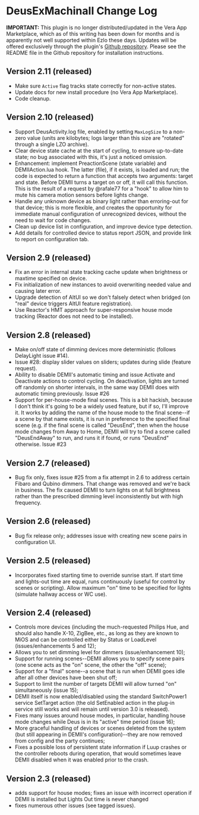 # DeusExMachinaII Change Log

**IMPORTANT:** This plugin is no longer distributed/updated in the Vera App Marketplace, which as of this writing has been down for months and is apparently not well supported within Ezlo these days. Updates will be offered exclusively through the plugin's [Github repository](https://github.com/toggledbits/DeusExMachina). Please see the README file in the Github repository for installation instructions.

## Version 2.11 (released)

* Make sure `Active` flag tracks state correctly for non-active states.
* Update docs for new install procedure (no Vera App Marketplace).
* Code cleanup.

## Version 2.10 (released)

* Support DeusActivity.log file, enabled by setting `MaxLogSize` to a non-zero value (units are kilobytes; logs larger than this size are "rotated" through a single LZO archive).
* Clear device state cache at the start of cycling, to ensure up-to-date state; no bug associated with this, it's just a noticed omission.
* Enhancement: implement PreactionScene (state variable) and DEMIIAction.lua hook. The latter (file), if it exists, is loaded and run; the code is expected to return a function that accepts two arguments: target and state. Before DEMII turns a target on or off, it will call this function. This is the result of a request by @rafale77 for a "hook" to allow him to mute his camera motion sensors before lights change.
* Handle any unknown device as binary light rather than erroring-out for that device; this is more flexible, and creates the opportunity for immediate manual configuration of unrecognized devices, without the need to wait for code changes.
* Clean up device list in configuration, and improve device type detection.
* Add details for controlled device to status report JSON, and provide link to report on configuration tab.

## Version 2.9 (released)

* Fix an error in internal state tracking cache update when brightness or maxtime specified on device.
* Fix initialization of new instances to avoid overwriting needed value and causing later error.
* Upgrade detection of AltUI so we don't falsely detect when bridged (on "real" device triggers AltUI feature registration).
* Use Reactor's HMT approach for super-responsive house mode tracking (Reactor does not need to be installed).

## Version 2.8 (released) ##

* Make on/off state of dimming devices more deterministic (follows DelayLight issue #14).
* Issue #28: display slider values on sliders; updates during slide (feature request).
* Ability to disable DEMII's automatic timing and issue Activate and Deactivate actions to control cycling. On deactivation, lights are turned off randomly on shorter intervals, in the same way DEMII does with automatic timing previously. Issue #26
* Support for per-house-mode final scenes. This is a bit hackish, because I don't think it's going to be a widely used feature, but if so, I'll improve it. It works by adding the name of the house mode to the final scene--if a scene by that name exists, it is run in preference to the specified final scene (e.g. if the final scene is called "DeusEnd", then when the house mode changes from Away to Home, DEMII will try to find a scene called "DeusEndAway" to run, and runs it if found, or runs "DeusEnd" otherwise. Issue #23

## Version 2.7 (released) ##

* Bug fix only, fixes issue #25 from a fix attempt in 2.6 to address certain Fibaro and Qubino dimmers. That change was removed and we're back in business. The fix caused DEMII to turn lights on at full brightness rather than the prescribed dimming level inconsistently but with high frequency.

## Version 2.6 (released) ##

* Bug fix release only; addresses issue with creating new scene pairs in configuration UI.

## Version 2.5 (released) ##

* Incorporates fixed starting time to override sunrise start. If start time and lights-out time are equal, runs continuously (useful for control by scenes or scripting). Allow maximum "on" time to be specified for lights (simulate hallway access or WC use).

## Version 2.4 (released) ##

* Controls more devices (including the much-requested Philips Hue, and should also handle X-10, ZigBee, etc., as long as they are known to MiOS and can be controlled either by Status or LoadLevel (issues/enhancements 5 and 12);
* Allows you to set dimming level for dimmers (issue/enhancement 10);
* Support for running scenes--DEMII allows you to specify scene pairs (one scene acts as the "on" scene, the other the "off" scene);
* Support for a "final" scene--a scene that is run when DEMII goes idle after all other devices have been shut off;
* Support to limit the number of targets DEMII will allow turned "on" simultaneously (issue 15);
* DEMII itself is now enabled/disabled using the standard SwitchPower1 service SetTarget action (the old SetEnabled action in the plug-in service still works and will remain until version 3.0 is released).
* Fixes many issues around house modes, in particular, handling house mode changes while Deus is in its "active" time period (issue 16);
* More graceful handling of devices or scenes deleted from the system (but still appearing in DEMII's configuration)--they are now removed from config and the party continues;
* Fixes a possible loss of persistent state information if Luup crashes or the controller reboots during operation, that would sometimes leave DEMII disabled when it was enabled prior to the crash.

## Version 2.3 (released) ##

* adds support for house modes; fixes an issue with incorrect operation if DEMII is installed but Lights Out time is never changed
* fixes numerous other issues (see tagged issues).
